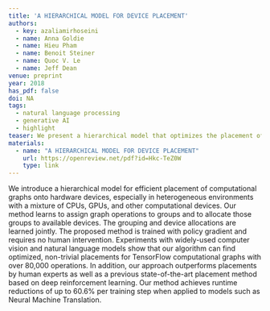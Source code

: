 ```yaml
---
title: 'A HIERARCHICAL MODEL FOR DEVICE PLACEMENT'
authors:
  - key: azaliamirhoseini
  - name: Anna Goldie
  - name: Hieu Pham
  - name: Benoit Steiner
  - name: Quoc V. Le
  - name: Jeff Dean
venue: preprint
year: 2018
has_pdf: false
doi: NA
tags:
  - natural language processing
  - generative AI
  - highlight
teaser: We present a hierarchical model that optimizes the placement of computational graphs across heterogeneous hardware, including CPUs and GPUs. Our approach, trained with policy gradients and requiring no human input, significantly enhances placement efficiency and achieves up to 60.6% runtime reductions per training step for models like Neural Machine Translation.
materials:
  - name: "A HIERARCHICAL MODEL FOR DEVICE PLACEMENT"
    url: https://openreview.net/pdf?id=Hkc-TeZ0W
    type: link
---
```

We introduce a hierarchical model for efficient placement of computational graphs onto hardware devices, especially in heterogeneous environments with a mixture of CPUs, GPUs, and other computational devices. Our method learns to assign graph operations to groups and to allocate those groups to available devices. The grouping and device allocations are learned jointly. The proposed method is trained with policy gradient and requires no human intervention. Experiments with widely-used computer vision and natural language models show that our algorithm can find optimized, non-trivial placements for TensorFlow computational graphs with over 80,000 operations. In addition, our approach outperforms placements by human experts as well as a previous state-of-the-art placement method based on deep reinforcement learning. Our method achieves runtime reductions of up to 60.6% per training step when applied to models such as Neural Machine Translation.
